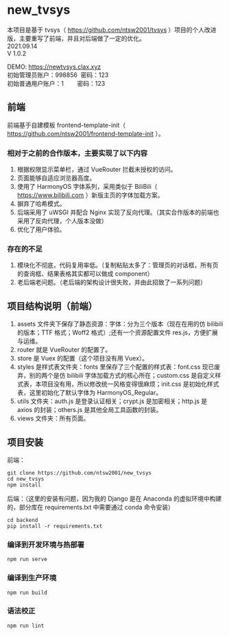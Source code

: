 # new_tvsys
本项目是基于 tvsys（ https://github.com/ntsw2001/tvsys ）项目的个人改进版，主要重写了前端，并且对后端做了一定的优化。<br>
2021.09.14<br>
V 1.0.2

DEMO: https://newtvsys.clax.xyz <br>
初始管理员账户：998856&nbsp;&nbsp;密码：123<br>
初始普通用户账户：1&nbsp;&nbsp;&nbsp;&nbsp;&nbsp;&nbsp;&nbsp;&nbsp;密码：123

## 前端
前端基于自建模板 frontend-template-init（ https://github.com/ntsw2001/frontend-template-init ）。

### 相对于之前的合作版本，主要实现了以下内容
1. 根据权限显示菜单栏，通过 VueRouter 拦截未授权的访问。
2. 页面能够自适应浏览器高度。
3. 使用了 HarmonyOS 字体系列，采用类似于 BiliBili（ https://www.bilibili.com ）新版主页的字体加载方案。
4. 摒弃了哈希模式。
5. 后端采用了 uWSGI 并配合 Nginx 实现了反向代理。（其实合作版本的前端也采用了反向代理，个人版本没做）
6. 优化了用户体验。

### 存在的不足
1. 模块化不彻底，代码复用率低。（复制粘贴太多了：管理页的对话框，所有页的查询框、结果表格其实都可以做成 component）
2. 老后端老问题。（老后端的架构设计很失败，并由此招致了一系列问题）

## 项目结构说明（前端）
1. assets 文件夹下保存了静态资源：字体：分为三个版本（现在在用的仿 bilibili 的版本；TTF 格式；Woff2 格式）;还有一个资源配置文件 res.js，方便扩展与运维。
2. router 就是 VueRouter 的配置了。
3. store 是 Vuex 的配置（这个项目没有用 Vuex）。
4. styles 是样式表文件夹：fonts 里保存了三个配置的样式表：font.css 现已废弃，别的两个是仿 bilibili 字体加载方式的核心所在；custom.css 是自定义样式表，本项目没有用，所以修改统一风格变得很麻烦；init.css 是初始化样式表，这里初始化了默认字体为 HarmonyOS_Regular。
5. utils 文件夹：auth.js 是登录认证相关；crypt.js 是加密相关；http.js 是 axios 的封装；others.js 是其他全局工具函数的封装。
6. views 文件夹：所有页面。

## 项目安装
前端：
```
git clone https://github.com/ntsw2001/new_tvsys
cd new_tvsys
npm install
```

后端：（这里的安装有问题，因为我的 Django 是在 Anaconda 的虚拟环境中构建的，部分库在 requirements.txt 中需要通过 conda 命令安装）
```
cd backend
pip install -r requirements.txt
```

### 编译到开发环境与热部署
```
npm run serve
```

### 编译到生产环境
```
npm run build
```

### 语法校正
```
npm run lint
```
